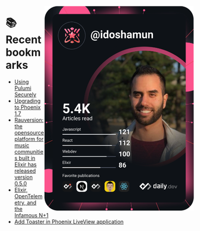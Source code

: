 <a href="https://app.daily.dev/idoshamun"><img src="https://raw.githubusercontent.com/idoshamun/idoshamun/devcard/devcard.svg" align='right' width="400" alt="Ido Shamun's Dev Card"/></a>

# 📚 Recent bookmarks
<!-- BOOKMARKS:START -->
- [Using Pulumi Securely](https://app.daily.dev/posts/yFSerMUAO?utm_source=rss&utm_medium=bookmarks&utm_campaign=28849d86070e4c099c877ab6837c61f0)
- [Upgrading to Phoenix 1.7](https://app.daily.dev/posts/P_mPOuENR?utm_source=rss&utm_medium=bookmarks&utm_campaign=28849d86070e4c099c877ab6837c61f0)
- [Rauversion: the opensource platform for music communities built in Elixir has released version 0.5.0](https://app.daily.dev/posts/ytZ2qa4iy?utm_source=rss&utm_medium=bookmarks&utm_campaign=28849d86070e4c099c877ab6837c61f0)
- [Elixir, OpenTelemetry, and the Infamous N+1](https://app.daily.dev/posts/CtnJm0_v2?utm_source=rss&utm_medium=bookmarks&utm_campaign=28849d86070e4c099c877ab6837c61f0)
- [Add Toaster in Phoenix LiveView application](https://app.daily.dev/posts/dH7NbJESw?utm_source=rss&utm_medium=bookmarks&utm_campaign=28849d86070e4c099c877ab6837c61f0)
<!-- BOOKMARKS:END -->
